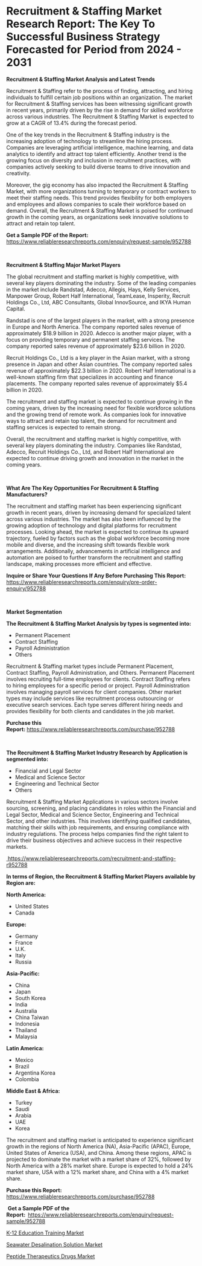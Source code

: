 <p><h1>Recruitment & Staffing Market Research Report: The Key To Successful Business Strategy Forecasted for Period from 2024 - 2031</h1></p><p><strong>Recruitment & Staffing Market Analysis and Latest Trends</strong></p>
<p><p>Recruitment & Staffing refer to the process of finding, attracting, and hiring individuals to fulfill certain job positions within an organization. The market for Recruitment & Staffing services has been witnessing significant growth in recent years, primarily driven by the rise in demand for skilled workforce across various industries. The Recruitment & Staffing Market is expected to grow at a CAGR of 13.4% during the forecast period.</p><p>One of the key trends in the Recruitment & Staffing industry is the increasing adoption of technology to streamline the hiring process. Companies are leveraging artificial intelligence, machine learning, and data analytics to identify and attract top talent efficiently. Another trend is the growing focus on diversity and inclusion in recruitment practices, with companies actively seeking to build diverse teams to drive innovation and creativity.</p><p>Moreover, the gig economy has also impacted the Recruitment & Staffing Market, with more organizations turning to temporary or contract workers to meet their staffing needs. This trend provides flexibility for both employers and employees and allows companies to scale their workforce based on demand. Overall, the Recruitment & Staffing Market is poised for continued growth in the coming years, as organizations seek innovative solutions to attract and retain top talent.</p></p>
<p><strong>Get a Sample PDF of the Report:&nbsp;</strong> <a href="https://www.reliableresearchreports.com/enquiry/request-sample/952788">https://www.reliableresearchreports.com/enquiry/request-sample/952788</a></p>
<p>&nbsp;</p>
<p><strong>Recruitment & Staffing Major Market Players</strong></p>
<p><p>The global recruitment and staffing market is highly competitive, with several key players dominating the industry. Some of the leading companies in the market include Randstad, Adecco, Allegis, Hays, Kelly Services, Manpower Group, Robert Half International, TeamLease, Insperity, Recruit Holdings Co., Ltd, ABC Consultants, Global InnovSource, and IKYA Human Capital.</p><p>Randstad is one of the largest players in the market, with a strong presence in Europe and North America. The company reported sales revenue of approximately $18.9 billion in 2020. Adecco is another major player, with a focus on providing temporary and permanent staffing services. The company reported sales revenue of approximately $23.6 billion in 2020.</p><p>Recruit Holdings Co., Ltd is a key player in the Asian market, with a strong presence in Japan and other Asian countries. The company reported sales revenue of approximately $22.3 billion in 2020. Robert Half International is a well-known staffing firm that specializes in accounting and finance placements. The company reported sales revenue of approximately $5.4 billion in 2020.</p><p>The recruitment and staffing market is expected to continue growing in the coming years, driven by the increasing need for flexible workforce solutions and the growing trend of remote work. As companies look for innovative ways to attract and retain top talent, the demand for recruitment and staffing services is expected to remain strong.</p><p>Overall, the recruitment and staffing market is highly competitive, with several key players dominating the industry. Companies like Randstad, Adecco, Recruit Holdings Co., Ltd, and Robert Half International are expected to continue driving growth and innovation in the market in the coming years.</p></p>
<p>&nbsp;</p>
<p><strong>What Are The Key Opportunities For Recruitment & Staffing Manufacturers?</strong></p>
<p><p>The recruitment and staffing market has been experiencing significant growth in recent years, driven by increasing demand for specialized talent across various industries. The market has also been influenced by the growing adoption of technology and digital platforms for recruitment processes. Looking ahead, the market is expected to continue its upward trajectory, fueled by factors such as the global workforce becoming more mobile and diverse, and the increasing shift towards flexible work arrangements. Additionally, advancements in artificial intelligence and automation are poised to further transform the recruitment and staffing landscape, making processes more efficient and effective.</p></p>
<p><strong>Inquire or Share Your Questions If Any Before Purchasing This Report:</strong> <a href="https://www.reliableresearchreports.com/enquiry/pre-order-enquiry/952788">https://www.reliableresearchreports.com/enquiry/pre-order-enquiry/952788</a></p>
<p>&nbsp;</p>
<p><strong>Market Segmentation</strong></p>
<p><strong>The Recruitment & Staffing Market Analysis by types is segmented into:</strong></p>
<p><ul><li>Permanent Placement</li><li>Contract Staffing</li><li>Payroll Administration</li><li>Others</li></ul></p>
<p><p>Recruitment & Staffing market types include Permanent Placement, Contract Staffing, Payroll Administration, and Others. Permanent Placement involves recruiting full-time employees for clients. Contract Staffing refers to hiring employees for a specific period or project. Payroll Administration involves managing payroll services for client companies. Other market types may include services like recruitment process outsourcing or executive search services. Each type serves different hiring needs and provides flexibility for both clients and candidates in the job market.</p></p>
<p><strong>Purchase this Report:&nbsp;</strong><a href="https://www.reliableresearchreports.com/purchase/952788">https://www.reliableresearchreports.com/purchase/952788</a></p>
<p>&nbsp;</p>
<p><strong>The Recruitment & Staffing Market Industry Research by Application is segmented into:</strong></p>
<p><ul><li>Financial and Legal Sector</li><li>Medical and Science Sector</li><li>Engineering and Technical Sector</li><li>Others</li></ul></p>
<p><p>Recruitment & Staffing Market Applications in various sectors involve sourcing, screening, and placing candidates in roles within the Financial and Legal Sector, Medical and Science Sector, Engineering and Technical Sector, and other industries. This involves identifying qualified candidates, matching their skills with job requirements, and ensuring compliance with industry regulations. The process helps companies find the right talent to drive their business objectives and achieve success in their respective markets.</p></p>
<p><a href="https://www.reliableresearchreports.com/recruitment-and-staffing-r952788">&nbsp;https://www.reliableresearchreports.com/recruitment-and-staffing-r952788</a></p>
<p><strong>In terms of Region, the Recruitment & Staffing Market Players available by Region are:</strong></p>
<p>
    <p> <strong> North America: </strong>
        <ul>
            <li>United States</li>
            <li>Canada</li>
        </ul>
        </p> 
    <p> <strong> Europe: </strong>
        <ul>
            <li>Germany</li>
            <li>France</li>
            <li>U.K.</li>
            <li>Italy</li>
            <li>Russia</li>
        </ul>
        </p> 
    <p> <strong> Asia-Pacific: </strong>
        <ul>
            <li>China</li>
            <li>Japan</li>
            <li>South Korea</li>
            <li>India</li>
            <li>Australia</li>
            <li>China Taiwan</li>
            <li>Indonesia</li>
            <li>Thailand</li>
            <li>Malaysia</li>
        </ul>
        </p> 
    <p> <strong> Latin America: </strong>
        <ul>
            <li>Mexico</li>
            <li>Brazil</li>
            <li>Argentina Korea</li>
            <li>Colombia</li>
        </ul>
        </p> 
    <p> <strong> Middle East & Africa: </strong>
        <ul>
            <li>Turkey</li>
            <li>Saudi</li>
            <li>Arabia</li>
            <li>UAE</li>
            <li>Korea</li>
        </ul>
    </p>
    </p>
<p><p>The recruitment and staffing market is anticipated to experience significant growth in the regions of North America (NA), Asia-Pacific (APAC), Europe, United States of America (USA), and China. Among these regions, APAC is projected to dominate the market with a market share of 32%, followed by North America with a 28% market share. Europe is expected to hold a 24% market share, USA with a 12% market share, and China with a 4% market share.</p></p>
<p><strong>Purchase this Report: </strong><a href="https://www.reliableresearchreports.com/purchase/952788">https://www.reliableresearchreports.com/purchase/952788</a></p>
<p>&nbsp;<strong>Get a Sample PDF of the Report:&nbsp;&nbsp;</strong><a href="https://www.reliableresearchreports.com/enquiry/request-sample/952788">https://www.reliableresearchreports.com/enquiry/request-sample/952788</a></p>
<p><strong></strong></p>
<p><p><a href="https://www.linkedin.com/pulse/k-12-education-training-market-comprehensive-assessment-muimc">K-12 Education Training Market</a></p><p><a href="https://www.linkedin.com/pulse/seawater-desalination-solution-market-analysis-its-cagr-segmentation-1np1e">Seawater Desalination Solution Market</a></p><p><a href="https://www.linkedin.com/pulse/peptide-therapeutics-drugs-market-size-trends-complete-industry-qkhye">Peptide Therapeutics Drugs Market</a></p></p>